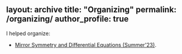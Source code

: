 layout: archive
title: "Organizing"
permalink: /organizing/
author_profile: true
---
I helped organize:
- [Mirror Symmetry and Differential Equations (Summer'23)](https://umutvg.github.io/MSDE.html).